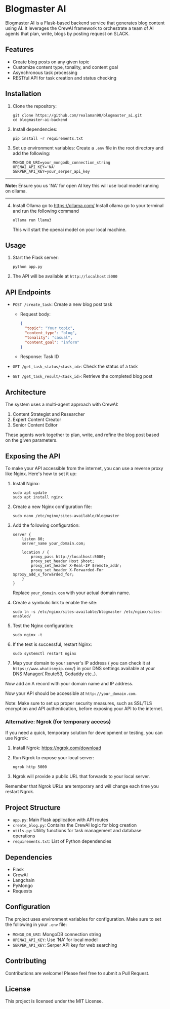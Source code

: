 
# Blogmaster AI 

Blogmaster AI is a Flask-based backend service that generates blog content using AI. It leverages the CrewAI framework to orchestrate a team of AI agents that plan, write, blogs by posting request on SLACK.

## Features

- Create blog posts on any given topic
- Customize content type, tonality, and content goal
- Asynchronous task processing
- RESTful API for task creation and status checking

## Installation

1. Clone the repository:
   ```
   git clone https://github.com/realaman90/blogmaster_ai.git
   cd blogmaster-ai-backend
   ```

2. Install dependencies:
   ```
   pip install -r requirements.txt
   ```

3. Set up environment variables:
   Create a `.env` file in the root directory and add the following:
   ```
   MONGO_DB_URI=your_mongodb_connection_string
   OPENAI_API_KEY='NA'
   SERPER_API_KEY=your_serper_api_key
   ```
---

**Note:** Ensure you us 'NA' for open AI key this will use local model running on ollama.

---
   
4. Install Ollama
    go to https://ollama.com/
    Install ollama 
    go to your terminal and run the following command
    ```
    ollama run llama3
    
    ```
    This will start the openai model on your local machine.



## Usage

1. Start the Flask server:
   ```
   python app.py
   ```

2. The API will be available at `http://localhost:5000`

## API Endpoints

- `POST /create_task`: Create a new blog post task
  - Request body:
    ```json
    {
      "topic": "Your topic",
      "content_type": "blog",
      "tonality": "casual",
      "content_goal": "inform"
    }
    ```
  - Response: Task ID

- `GET /get_task_status/<task_id>`: Check the status of a task

- `GET /get_task_result/<task_id>`: Retrieve the completed blog post

## Architecture

The system uses a multi-agent approach with CrewAI:
1. Content Strategist and Researcher
2. Expert Content Creator
3. Senior Content Editor

These agents work together to plan, write, and refine the blog post based on the given parameters.

## Exposing the API

To make your API accessible from the internet, you can use a reverse proxy like Nginx. Here's how to set it up:

1. Install Nginx:
   ```
   sudo apt update
   sudo apt install nginx
   ```

2. Create a new Nginx configuration file:
   ```
   sudo nano /etc/nginx/sites-available/blogmaster
   ```

3. Add the following configuration:
   ```nginx
   server {
       listen 80;
       server_name your_domain.com;

       location / {
           proxy_pass http://localhost:5000;
           proxy_set_header Host $host;
           proxy_set_header X-Real-IP $remote_addr;
           proxy_set_header X-Forwarded-For $proxy_add_x_forwarded_for;
       }
   }
   ```
   Replace `your_domain.com` with your actual domain name.

4. Create a symbolic link to enable the site:
   ```
   sudo ln -s /etc/nginx/sites-available/blogmaster /etc/nginx/sites-enabled/
   ```

5. Test the Nginx configuration:
   ```
   sudo nginx -t
   ```

6. If the test is successful, restart Nginx:
   ```
   sudo systemctl restart nginx
   ```
7. Map your domain to your server's IP address ( you can check it at `https://www.whatismyip.com/`) in your DNS settings available at your DNS Manager( Route53, Godaddy etc..).

Now add an A record with your domain name and IP address.

Now your API should be accessible at `http://your_domain.com`.

Note: Make sure to set up proper security measures, such as SSL/TLS encryption and API authentication, before exposing your API to the internet.

### Alternative: Ngrok (for temporary access)
If you need a quick, temporary solution for development or testing, you can use Ngrok:

1. Install Ngrok: https://ngrok.com/download

2. Run Ngrok to expose your local server:
   ```
   ngrok http 5000
   ```

3. Ngrok will provide a public URL that forwards to your local server.

Remember that Ngrok URLs are temporary and will change each time you restart Ngrok.

## Project Structure

- `app.py`: Main Flask application with API routes
- `create_blog.py`: Contains the CrewAI logic for blog creation
- `utils.py`: Utility functions for task management and database operations
- `requirements.txt`: List of Python dependencies

## Dependencies

- Flask
- CrewAI
- Langchain
- PyMongo
- Requests

## Configuration

The project uses environment variables for configuration. Make sure to set the following in your `.env` file:

- `MONGO_DB_URI`: MongoDB connection string
- `OPENAI_API_KEY`: Use 'NA' for local model
- `SERPER_API_KEY`: Serper API key for web searching

## Contributing

Contributions are welcome! Please feel free to submit a Pull Request.

## License

This project is licensed under the MIT License.

